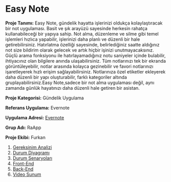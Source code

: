 # Easy Note

**Proje Tanımı:** 
Easy Note, gündelik hayatta işlerinizi oldukça kolaylaştıracak bir not uygulaması. Basit ve şık arayüzü sayesinde herkesin rahatça kullanabileceği bir yapıya sahip. Not alma, düzenleme ve silme gibi temel işlemleri hızlıca yapabilir, işlerinizi daha planlı ve düzenli bir hale getirebilirsiniz.
Hatırlatma özelliği sayesinde, belirlediğiniz saatte aldığınız not size bildirim olarak gelecek ve artık hiçbir işinizi unutmayacaksınız. Güçlü arama fonksiyonu ile hatırlayamadığınız notu saniyeler içinde bulabilir, ihtiyacınız olan bilgilere anında ulaşabilirsiniz. Tüm notlarınızı tek bir ekranda görüntüleyebilir, notlar arasında kolayca gezinebilir ve favori notlarınızı işaretleyerek hızlı erişim sağlayabilirsiniz.
Notlarınıza özel etiketler ekleyerek daha düzenli bir yapı oluşturabilir, farklı kategoriler altında gruplayabilirsiniz.Easy Note,sadece bir not alma uygulaması değil, aynı zamanda günlük hayatınızı daha düzenli hale getiren bir asistan.

**Proje Kategorisi:** Gündelik Uygulama

**Referans Uygulama:** Evernote  

**Uygulama Adresi:** [Evernote](https://evernote.com)

**Grup Adı:** RaApp

**Proje Ekibi:** Furkan
1. [Gereksinim Analizi](Gereksinim-Analizi.md)
2. [Durum Diyagramı](Durum-Diyagramı.md)
3. [Durum Senaryoları](Durum-Senaryoları.md)
4. [Front-End](Front-End.md)
5. [Back-End](Back-End.md)
6. [Video Sunum](Sunum.md)

